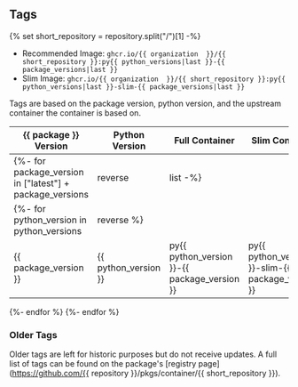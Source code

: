 ## Tags
{% set short_repository = repository.split("/")[1] -%}

* Recommended Image: `ghcr.io/{{ organization  }}/{{ short_repository }}:py{{ python_versions|last }}-{{ package_versions|last }}`
* Slim Image: `ghcr.io/{{ organization  }}/{{ short_repository }}:py{{ python_versions|last }}-slim-{{ package_versions|last }}`

Tags are based on the package version, python version, and the upstream container the container is based on.

| {{ package }} Version | Python Version | Full Container | Slim Container | Alpine Container |
|-----------------------|----------------|----------------|----------------|------------------|
{%- for package_version in ["latest"] + package_versions|reverse|list -%}
{%- for python_version in python_versions|reverse %}
| {{ package_version }} | {{ python_version }} | py{{ python_version }}-{{ package_version }} | py{{ python_version }}-slim-{{ package_version }} | py{{ python_version }}-alpine-{{ package_version }} |
{%- endfor %}
{%- endfor %}


### Older Tags

Older tags are left for historic purposes but do not receive updates. A full list of tags can be found on the package's [registry page](https://github.com/{{ repository }}/pkgs/container/{{ short_repository }}).
